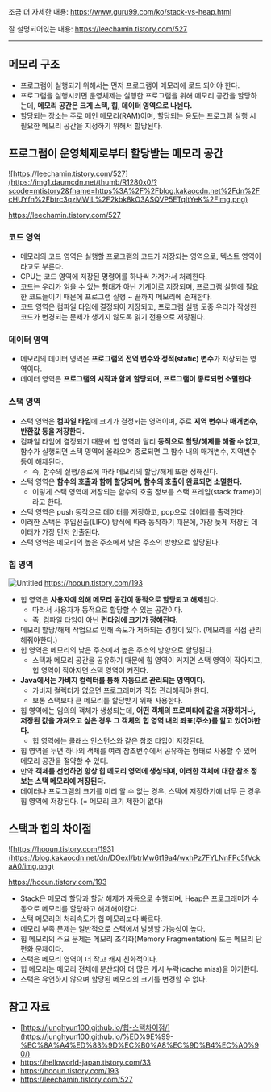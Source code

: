 조금 더 자세한 내용: https://www.guru99.com/ko/stack-vs-heap.html

잘 설명되어있는 내용: https://leechamin.tistory.com/527

---

## 메모리 구조

- 프로그램이 실행되기 위해서는 먼저 프로그램이 메모리에 로드 되어야 한다.
- 프로그램을 실행시키면 운영체제는 실행한 프로그램을 위해 메모리 공간을 할당하는데, **메모리 공간은 크게 스택, 힙, 데이터 영역으로 나뉜다.**
- 할당되는 장소는 주로 메인 메모리(RAM)이며, 할당되는 용도는 프로그램 실행 시 필요한 메모리 공간을 지정하기 위해서 할당된다.

## 프로그램이 운영체제로부터 할당받는 메모리 공간

![https://leechamin.tistory.com/527](https://img1.daumcdn.net/thumb/R1280x0/?scode=mtistory2&fname=https%3A%2F%2Fblog.kakaocdn.net%2Fdn%2FcHUYfn%2Fbtrc3qzMWIL%2F2kbk8kO3ASQVP5ETqItYeK%2Fimg.png)

https://leechamin.tistory.com/527

### 코드 영역

- 메모리의 코드 영역은 실행할 프로그램의 코드가 저장되는 영역으로, 텍스트 영역이라고도 부른다.
- CPU는 코드 영역에 저장된 명령어를 하나씩 가져가서 처리한다.
- 코드는 우리가 읽을 수 있는 형태가 아닌 기계어로 저장되며, 프로그램 실행에 필요한 코드들이기 때문에 프로그램 실행 ~ 끝까지 메모리에 존재한다.
- 코드 영역은 컴파일 타임에 결정되어 저장되고, 프로그램 실행 도중 우리가 작성한 코드가 변경되는 문제가 생기지 않도록 읽기 전용으로 저장된다.

### 데이터 영역

- 메모리의 데이터 영역은 **프로그램의 전역 변수와 정적(static) 변수**가 저장되는 영역이다.
- 데이터 영역은 **프로그램의 시작과 함께 할당되며, 프로그램이 종료되면 소멸한다.**

### 스택 영역

- 스택 영역은 **컴파일 타임**에 크기가 결정되는 영역이며, 주로 **지역 변수나 매개변수, 반환값 등을 저장한다.**
- 컴파일 타임에 결정되기 때문에 힙 영역과 달리 **동적으로 할당/해제를 해줄 수 없고**, 함수가 실행되면 스택 영역에 올라오며 종료되면 그 함수 내의 매개변수, 지역변수 등이 해제된다.
    - 즉, 함수의 실행/종료에 따라 메모리의 할당/해제 또한 정해진다.
- 스택 영역은 **함수의 호출과 함께 할당되며, 함수의 호출이 완료되면 소멸한다.**
    - 이렇게 스택 영역에 저장되는 함수의 호출 정보를 스택 프레임(stack frame)이라고 한다.
- 스택 영역은 push 동작으로 데이터를 저장하고, pop으로 데이터를 출력한다.
- 이러한 스택은 후입선출(LIFO) 방식에 따라 동작하기 때문에, 가장 늦게 저장된 데이터가 가장 먼저 인출된다.
- 스택 영역은 메모리의 높은 주소에서 낮은 주소의 방향으로 할당된다.

### 힙 영역

![Untitled](https://img1.daumcdn.net/thumb/R1280x0/?scode=mtistory2&fname=https%3A%2F%2Fblog.kakaocdn.net%2Fdn%2FbIH8pr%2FbtrMC0rVEaL%2FS7C0UayMMdsWw8OaCs4h51%2Fimg.png)
https://hooun.tistory.com/193

- 힙 영역은 **사용자에 의해 메모리 공간이 동적으로 할당되고 해제**된다.
    - 따라서 사용자가 동적으로 할당할 수 있는 공간이다.
    - 즉, 컴파일 타임이 아닌 **런타임에 크기가 정해진다.**
- 메모리 할당/해제 작업으로 인해 속도가 저하되는 경향이 있다. (메모리를 직접 관리해줘야한다.)
- 힙 영역은 메모리의 낮은 주소에서 높은 주소의 방향으로 할당된다.
    - 스택과 메모리 공간을 공유하기 때문에 힙 영역이 커지면 스택 영역이 작아지고, 힙 영역이 작아지면 스택 영역이 커진다.
- **Java에서는 가비지 컬렉터를 통해 자동으로 관리되는 영역이다.**
    - 가비지 컬렉터가 없으면 프로그래머가 직접 관리해줘야 한다.
    - 보통 스택보다 큰 메모리를 할당받기 위해 사용한다.
- 힙 영역에는 임의의 객체가 생성되는데, **어떤 객체의 프로퍼티에 값을 저장하거나, 저장된 값을 가져오고 싶은 경우 그 객체의 힙 영역 내의 좌표(주소)를 알고 있어야한다.**
    - 힙 영역에는 클래스 인스턴스와 같은 참조 타입이 저장된다.
- 힙 영역을 두면 하나의 객체를 여러 참조변수에서 공유하는 형태로 사용할 수 있어 메모리 공간을 절약할 수 있다.
- 만약 **객체를 선언하면 항상 힙 메모리 영역에 생성되며, 이러한 객체에 대한 참조 정보는 스택 메모리에 저장된다.**
- 데이터나 프로그램의 크기를 미리 알 수 없는 경우, 스택에 저장하기에 너무 큰 경우 힙 영역에 저장된다. (= 메모리 크기 제한이 없다)

## 스택과 힙의 차이점

![https://hooun.tistory.com/193](https://blog.kakaocdn.net/dn/DOexI/btrMw6t19a4/wxhPz7FYLNnFPc5fVckaA0/img.png)

https://hooun.tistory.com/193

- Stack은 메모리 할당과 할당 해제가 자동으로 수행되며, Heap은 프로그래머가 수동으로 메모리를 할당하고 해제해야한다.
- 스택 메모리의 처리속도가 힙 메모리보다 빠르다.
- 메모리 부족 문제는 일반적으로 스택에서 발생할 가능성이 높다.
- 힙 메모리의 주요 문제는 메모리 조각화(Memory Fragmentation) 또는 메모리 단편화 문제이다.
- 스택은 메모리 영역이 더 작고 캐시 친화적이다.
- 힙 메모리는 메모리 전체에 분산되어 더 많은 캐시 누락(cache miss)을 야기한다.
- 스택은 유연하지 않으며 할당된 메모리의 크기를 변경할 수 없다.

## 참고 자료

- [https://junghyun100.github.io/힙-스택차이점/](https://junghyun100.github.io/%ED%9E%99-%EC%8A%A4%ED%83%9D%EC%B0%A8%EC%9D%B4%EC%A0%90/)
- https://helloworld-japan.tistory.com/33
- https://hooun.tistory.com/193
- https://leechamin.tistory.com/527